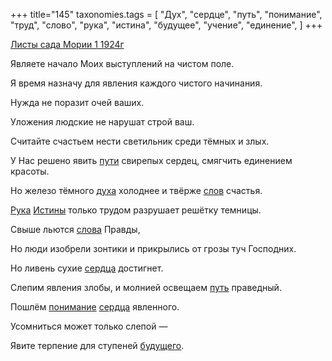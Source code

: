 +++
title="145"
taxonomies.tags = [
 "Дух",
 "сердце",
 "путь",
 "понимание",
 "труд",
 "слово",
 "рука",
 "истина",
 "будущее",
 "учение",
 "единение",
]
+++

[Листы сада Мории 1 1924г](/agni/1924)

Являете начало Моих выступлений на чистом поле.   

Я время назначу для явления каждого чистого начинания.   

Нужда не поразит очей ваших.   

Уложения людские не нарушат строй ваш.   

Считайте счастьем нести светильник среди тёмных и злых.   

У Нас решено явить [пути](/tags/учение) свирепых сердец, смягчить единением красоты.   

Но железо тёмного [духа](/tags/Дух) холоднее и твёрже [слов](/tags/слово) счастья.   

[Рука](/tags/рука) [Истины](/tags/истина) только трудом разрушает решётку темницы.   

Свыше льются [слова](/tags/слово) Правды,   

Но люди изобрели зонтики и прикрылись от грозы туч Господних.   

Но ливень сухие [сердца](/tags/сердце) достигнет.   

Слепим явления злобы, и молнией освещаем [путь](/tags/путь) праведный.   

Пошлём [понимание](/tags/понимание) [сердца](/tags/сердце) явленного.   

Усомниться может только слепой —    

Явите терпение для ступеней [будущего](/tags/будущее).   

